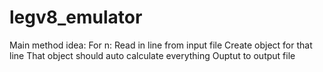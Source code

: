 # legv8_emulator

Main method idea:
    For n:
        Read in line from input file
        Create object for that line
        That object should auto calculate everything
        Ouptut to output file
